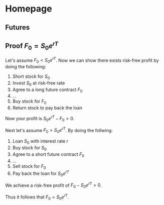 # Homepage

## Futures

## Proof $F_0=S_0e^{rT}$

Let's assume $F_0 < S_0 e^{rT}$. Now we can show there exists risk-free profit by doing the following:
1. Short stock for $S_0$
2. Invest $S_0$ at risk-free rate
3. Agree to a long future contract $F_0$
4. ...
5. Buy stock for $F_0$
6. Return stock to pay back the loan

Now your profit is $S_0e^{rT}-F_0>0$.

Next let's assume $F_0 > S_0 e^{rT}$. By doing the follwing:
1. Loan $S_0$ with interest rate $r$
2. Buy stock for $S_0$
3. Agree to a short future contract $F_0$
4. ...
5. Sell stock for $F_0$
6. Pay back the loan for $S_0e^{rT}$

We achieve a risk-free profit of $F_0-S_0 e^{rT}>0$.

Thus it follows that $F_0=S_0e^{rT}$.
